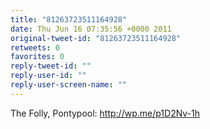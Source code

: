 ```yaml
---
title: "81263723511164928"
date: Thu Jun 16 07:35:56 +0000 2011
original-tweet-id: "81263723511164928"
retweets: 0
favorites: 0
reply-tweet-id: ""
reply-user-id: ""
reply-user-screen-name: ""
---
```

The Folly, Pontypool: http://wp.me/p1D2Nv-1h
